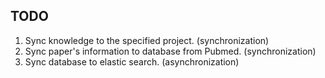 ## TODO
1. Sync knowledge to the specified project. (synchronization)
2. Sync paper's information to database from Pubmed. (synchronization)
3. Sync database to elastic search. (asynchronization)